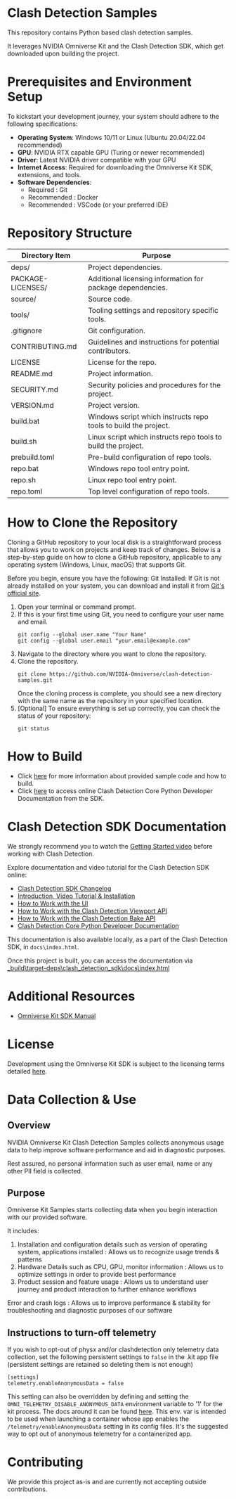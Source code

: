 # Clash Detection Samples

This repository contains Python based clash detection samples.

It leverages NVIDIA Omniverse Kit and the Clash Detection SDK, which get downloaded upon building the project.

# Prerequisites and Environment Setup

To kickstart your development journey, your system should adhere to the following specifications:

- **Operating System**: Windows 10/11 or Linux (Ubuntu 20.04/22.04 recommended)
- **GPU**: NVIDIA RTX capable GPU (Turing or newer recommended)
- **Driver**: Latest NVIDIA driver compatible with your GPU
- **Internet Access**: Required for downloading the Omniverse Kit SDK, extensions, and tools.
- **Software Dependencies**:
  - Required : Git
  - Recommended : Docker
  - Recommended : VSCode (or your preferred IDE)

# Repository Structure

| Directory Item    | Purpose                                                         |
| ----------------- | --------------------------------------------------------------- |
| deps/             | Project dependencies.                                           |
| PACKAGE-LICENSES/ | Additional licensing information for package dependencies.      |
| source/           | Source code.                                                    |
| tools/            | Tooling settings and repository specific tools.                 |
| .gitignore        | Git configuration.                                              |
| CONTRIBUTING.md   | Guidelines and instructions for potential contributors.         |
| LICENSE           | License for the repo.                                           |
| README.md         | Project information.                                            |
| SECURITY.md       | Security policies and procedures for the project.               |
| VERSION.md        | Project version.                                                |
| build.bat         | Windows script which instructs repo tools to build the project. |
| build.sh          | Linux script which instructs repo tools to build the project.   |
| prebuild.toml     | Pre-build configuration of repo tools.                          |
| repo.bat          | Windows repo tool entry point.                                  |
| repo.sh           | Linux repo tool entry point.                                    |
| repo.toml         | Top level configuration of repo tools.                          |

# How to Clone the Repository

Cloning a GitHub repository to your local disk is a straightforward process that allows you to work on projects and keep track of changes. Below is a step-by-step guide on how to clone a GitHub repository, applicable to any operating system (Windows, Linux, macOS) that supports Git.

Before you begin, ensure you have the following:
Git Installed: If Git is not already installed on your system, you can download and install it from [Git's official site](https://git-scm.com/downloads).

1. Open your terminal or command prompt.
1. If this is your first time using Git, you need to configure your user name and email.
   ```
   git config --global user.name "Your Name"
   git config --global user.email "your.email@example.com"
   ```
1. Navigate to the directory where you want to clone the repository.
1. Clone the repository.
   ```
   git clone https://github.com/NVIDIA-Omniverse/clash-detection-samples.git
   ```
   Once the cloning process is complete, you should see a new directory with the same name as the repository in your specified location.
1. [Optional] To ensure everything is set up correctly, you can check the status of your repository:
   ```
   git status
   ```

# How to Build

- Click [here](source/extensions/omni.samples.clashdetection/docs/README.md) for more information about provided sample code and how to build.
- Click [here](https://docs.omniverse.nvidia.com/extensions/latest/ext_clash-detection/clash-detection-core.html) to access online Clash Detection Core Python Developer Documentation from the SDK.

# Clash Detection SDK Documentation

We strongly recommend you to watch the [Getting Started video](https://docs.omniverse.nvidia.com/extensions/latest/ext_clash-detection.html#clashdetection) before working with Clash Detection.

Explore documentation and video tutorial for the Clash Detection SDK online:

- [Clash Detection SDK Changelog](https://docs.omniverse.nvidia.com/extensions/latest/ext_clash-detection/clash-detection-changelog.html)
- [Introduction, Video Tutorial & Installation](https://docs.omniverse.nvidia.com/extensions/latest/ext_clash-detection.html#clashdetection)
- [How to Work with the UI](https://docs.omniverse.nvidia.com/extensions/latest/ext_clash-detection/clash-detection-ui.html)
- [How to Work with the Clash Detection Viewport API](https://docs.omniverse.nvidia.com/extensions/latest/ext_clash-detection/clash-detection-viewport.html)
- [How to Work with the Clash Detection Bake API](https://docs.omniverse.nvidia.com/extensions/latest/ext_clash-detection/clash-detection-bake.html)
- [Clash Detection Core Python Developer Documentation](https://docs.omniverse.nvidia.com/extensions/latest/ext_clash-detection/clash-detection-core.html)

This documentation is also available locally, as a part of the Clash Detection SDK, in `docs\index.html`.

Once this project is built, you can access the documentation via [\_build\target-deps\clash_detection_sdk\docs\index.html](_build\target-deps\clash_detection_sdk\docs\index.html)

# Additional Resources

- [Omniverse Kit SDK Manual](https://docs.omniverse.nvidia.com/kit/docs/kit-manual/latest/index.html)

# License

Development using the Omniverse Kit SDK is subject to the licensing terms detailed [here](https://docs.omniverse.nvidia.com/dev-guide/latest/common/NVIDIA_Omniverse_License_Agreement.html).

# Data Collection & Use

## Overview

NVIDIA Omniverse Kit Clash Detection Samples collects anonymous usage data to help improve software performance and aid in diagnostic purposes.

Rest assured, no personal information such as user email, name or any other PII field is collected.

## Purpose

Omniverse Kit Samples starts collecting data when you begin interaction with our provided software.

It includes:

1. Installation and configuration details such as version of operating system, applications installed : Allows us to recognize usage trends & patterns
1. Hardware Details such as CPU, GPU, monitor information : Allows us to optimize settings in order to provide best performance
1. Product session and feature usage : Allows us to understand user journey and product interaction to further enhance workflows

Error and crash logs : Allows us to improve performance & stability for troubleshooting and diagnostic purposes of our software

## Instructions to turn-off telemetry

If you wish to opt-out of physx and/or clashdetection only telemetry data collection, set the following persistent settings to `false` in the .kit app file (persistent settings are retained so deleting them is not enough)

```
[settings]
telemetry.enableAnonymousData = false
```

This setting can also be overridden by defining and setting the `OMNI_TELEMETRY_DISABLE_ANONYMOUS_DATA` environment variable to '1' for the kit process. The docs around it can be found [here](http://omniverse-docs.s3-website-us-east-1.amazonaws.com/carbonite/170.0-pre/docs/structuredlog/OmniTelemetry.html#anonymous-data-mode). This env. var is intended to be used when launching a container whose app enables the `/telemetry/enableAnonymousData` setting in its config files. It's the suggested way to opt out of anonymous telemetry for a containerized app.

# Contributing

We provide this project as-is and are currently not accepting outside contributions.
